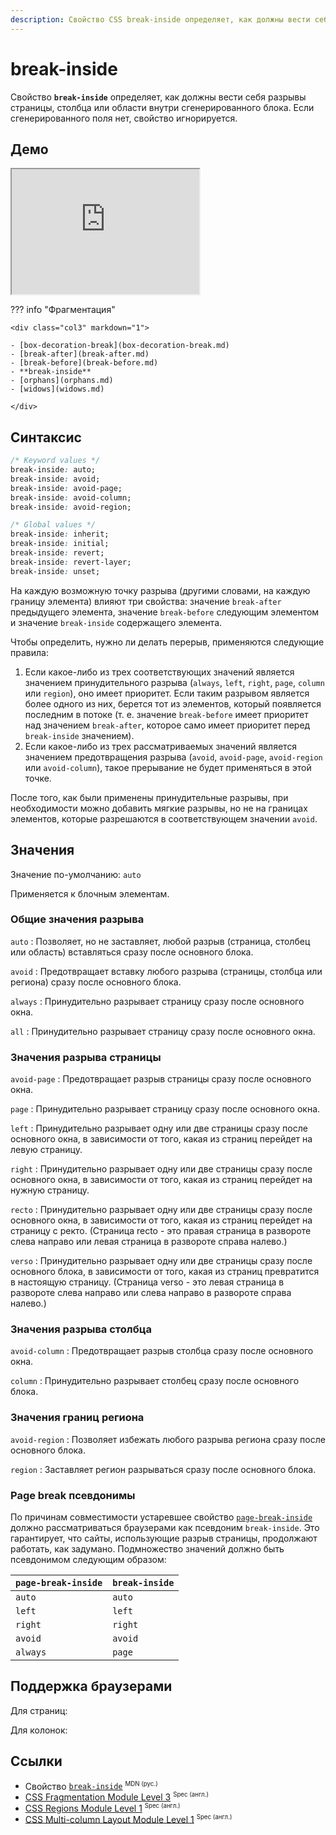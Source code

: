 ```yaml
---
description: Свойство CSS break-inside определяет, как должны вести себя разрывы страницы, столбца или области внутри сгенерированного блока. Если сгенерированного поля нет, свойство игнорируется.
---
```


# break-inside

Свойство **`break-inside`** определяет, как должны вести себя разрывы страницы, столбца или области внутри сгенерированного блока. Если сгенерированного поля нет, свойство игнорируется.

## Демо

<iframe class="interactive is-default-height" height="200" src="https://interactive-examples.mdn.mozilla.net/pages/css/break-inside.html" title="MDN Web Docs Interactive Example" loading="lazy" data-readystate="complete"></iframe>

??? info "Фрагментация"

    <div class="col3" markdown="1">

    - [box-decoration-break](box-decoration-break.md)
    - [break-after](break-after.md)
    - [break-before](break-before.md)
    - **break-inside**
    - [orphans](orphans.md)
    - [widows](widows.md)

    </div>

## Синтаксис

```css
/* Keyword values */
break-inside: auto;
break-inside: avoid;
break-inside: avoid-page;
break-inside: avoid-column;
break-inside: avoid-region;

/* Global values */
break-inside: inherit;
break-inside: initial;
break-inside: revert;
break-inside: revert-layer;
break-inside: unset;
```

На каждую возможную точку разрыва (другими словами, на каждую границу элемента) влияют три свойства: значение `break-after` предыдущего элемента, значение `break-before` следующим элементом и значение `break-inside` содержащего элемента.

Чтобы определить, нужно ли делать перерыв, применяются следующие правила:

1. Если какое-либо из трех соответствующих значений является значением принудительного разрыва (`always`, `left`, `right`, `page`, `column` или `region`), оно имеет приоритет. Если таким разрывом является более одного из них, берется тот из элементов, который появляется последним в потоке (т. е. значение `break-before` имеет приоритет над значением `break-after`, которое само имеет приоритет перед `break-inside` значением).
2. Если какое-либо из трех рассматриваемых значений является значением предотвращения разрыва (`avoid`, `avoid-page`, `avoid-region` или `avoid-column`), такое прерывание не будет применяться в этой точке.

После того, как были применены принудительные разрывы, при необходимости можно добавить мягкие разрывы, но не на границах элементов, которые разрешаются в соответствующем значении `avoid`.

## Значения

Значение по-умолчанию: `auto`

Применяется к блочным элементам.

### Общие значения разрыва

`auto`
: Позволяет, но не заставляет, любой разрыв (страница, столбец или область) вставляться сразу после основного блока.

`avoid`
: Предотвращает вставку любого разрыва (страницы, столбца или региона) сразу после основного блока.

`always`
: Принудительно разрывает страницу сразу после основного окна.

`all`
: Принудительно разрывает страницу сразу после основного окна.

### Значения разрыва страницы

`avoid-page`
: Предотвращает разрыв страницы сразу после основного окна.

`page`
: Принудительно разрывает страницу сразу после основного окна.

`left`
: Принудительно разрывает одну или две страницы сразу после основного окна, в зависимости от того, какая из страниц перейдет на левую страницу.

`right`
: Принудительно разрывает одну или две страницы сразу после основного окна, в зависимости от того, какая из страниц перейдет на нужную страницу.

`recto`
: Принудительно разрывает одну или две страницы сразу после основного окна, в зависимости от того, какая из страниц перейдет на страницу с ректо. (Страница recto - это правая страница в развороте слева направо или левая страница в развороте справа налево.)

`verso`
: Принудительно разрывает одну или две страницы сразу после основного блока, в зависимости от того, какая из страниц превратится в настоящую страницу. (Страница verso - это левая страница в развороте слева направо или слева направо в развороте справа налево.)

### Значения разрыва столбца

`avoid-column`
: Предотвращает разрыв столбца сразу после основного окна.

`column`
: Принудительно разрывает столбец сразу после основного блока.

### Значения границ региона

`avoid-region`
: Позволяет избежать любого разрыва региона сразу после основного блока.

`region`
: Заставляет регион разрываться сразу после основного блока.

### Page break псевдонимы

По причинам совместимости устаревшее свойство [`page-break-inside`](page-break-inside.md) должно рассматриваться браузерами как псевдоним `break-inside`. Это гарантирует, что сайты, использующие разрыв страницы, продолжают работать, как задумано. Подмножество значений должно быть псевдонимом следующим образом:

| `page-break-inside` | `break-inside` |
| ------------------- | -------------- |
| `auto`              | `auto`         |
| `left`              | `left`         |
| `right`             | `right`        |
| `avoid`             | `avoid`        |
| `always`            | `page`         |

## Поддержка браузерами

Для страниц:

<p class="ciu_embed" data-feature="mdn-css__properties__break-inside__paged_context" data-periods="future_1,current,past_1,past_2" data-accessible-colours="false"></p>

Для колонок:

<p class="ciu_embed" data-feature="mdn-css__properties__break-inside__multicol_context" data-periods="future_1,current,past_1,past_2" data-accessible-colours="false"></p>

## Ссылки

- Свойство [`break-inside`](https://developer.mozilla.org/ru/docs/Web/CSS/break-inside) <sup><small>MDN (рус.)</small></sup>
- [CSS Fragmentation Module Level 3](https://w3c.github.io/csswg-drafts/css-break/#break-within) <sup><small>Spec (англ.)</small></sup>
- [CSS Regions Module Level 1](https://w3c.github.io/csswg-drafts/css-regions/#region-flow-break) <sup><small>Spec (англ.)</small></sup>
- [CSS Multi-column Layout Module Level 1](https://w3c.github.io/csswg-drafts/css-multicol/#break-before-break-after-break-inside) <sup><small>Spec (англ.)</small></sup>
